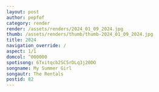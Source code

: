 ```yaml
---
layout: post
author: pepfof
category: render
render: /assets/renders/2024_01_09_2024.jpg
thumb: /assets/renders/thumb/thumb-2024_01_09_2024.jpg
title: 2024
navigation_override: /
aspect: 1/1
domcol: ^000000
spotisong: 6Txitqcb2SC5rDLq3j20DO
songname: My Summer Girl
songautr: The Rentals
postid: 82
---
```


<!--USER BEGIN 1-->

<!--USER END 1-->

<!--more-->
<!--USER BEGIN 2-->

<!--USER END 2-->

